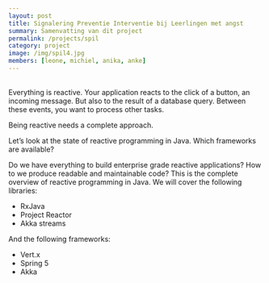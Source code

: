 ```yaml
---
layout: post
title: Signalering Preventie Interventie bij Leerlingen met angst
summary: Samenvatting van dit project
permalink: /projects/spil
category: project
image: /img/spil4.jpg
members: [leone, michiel, anika, anke]
---
```


<br>
Everything is reactive. Your application reacts to the click of a button, an incoming message. But also to the result of a database query. Between these events, you want to process other tasks.

Being reactive needs a complete approach.

Let’s look at the state of reactive programming in Java. Which frameworks are available?

Do we have everything to build enterprise grade reactive applications? How to we produce readable and maintainable code? This is the complete overview of reactive programming in Java. We will cover the following libraries:

- RxJava
- Project Reactor
- Akka streams

And the following frameworks:

- Vert.x
- Spring 5
- Akka

<br>
